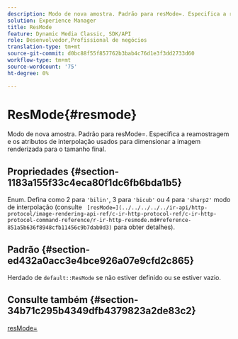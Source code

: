 ```yaml
---
description: Modo de nova amostra. Padrão para resMode=. Especifica a reamostragem e os atributos de interpolação usados para dimensionar a imagem renderizada para o tamanho final.
solution: Experience Manager
title: ResMode
feature: Dynamic Media Classic, SDK/API
role: Desenvolvedor,Profissional de negócios
translation-type: tm+mt
source-git-commit: d0bc88f55f857762b3bab4c76d1e3f3dd2733d60
workflow-type: tm+mt
source-wordcount: '75'
ht-degree: 0%

---
```



# ResMode{#resmode}

Modo de nova amostra. Padrão para resMode=. Especifica a reamostragem e os atributos de interpolação usados para dimensionar a imagem renderizada para o tamanho final.

## Propriedades {#section-1183a155f33c4eca80f1dc6fb6bda1b5}

Enum. Defina como 2 para `'bilin'`, 3 para `'bicub'` ou 4 para `'sharp2'` modo de interpolação (consulte ` [resMode=](../../../../../ir-api/http-protocol/image-rendering-api-ref/c-ir-http-protocol-ref/c-ir-http-protocol-command-reference/r-ir-http-resmode.md#reference-851a5b636f8948cfb11456c9b7dab0d3)` para obter detalhes).

## Padrão {#section-ed432a0acc3e4bce926a07e9cfd2c865}

Herdado de `default::ResMode` se não estiver definido ou se estiver vazio.

## Consulte também {#section-34b71c295b4349dfb4379823a2de83c2}

[resMode=](../../../../../ir-api/http-protocol/image-rendering-api-ref/c-ir-http-protocol-ref/c-ir-http-protocol-command-reference/r-ir-http-resmode.md#reference-851a5b636f8948cfb11456c9b7dab0d3)
